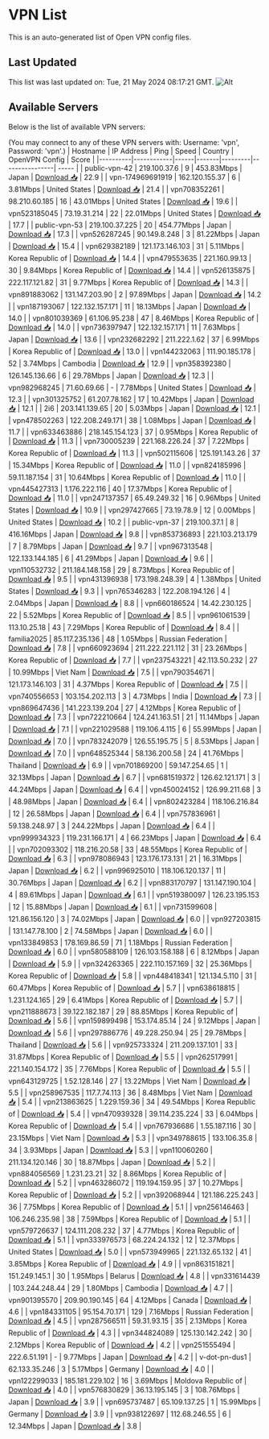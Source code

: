 # VPN List

This is an auto-generated list of Open VPN config files.

## Last Updated

This list was last updated on: Tue, 21 May 2024 08:17:21 GMT.
![Alt](https://repobeats.axiom.co/api/embed/186b98318ef1479477931607c1ad7d823f12451f.svg "Repobeats analytics image")

## Available Servers

Below is the list of available VPN servers:

(You may connect to any of these VPN servers with: Username: 'vpn', Password: 'vpn'.)
| Hostname | IP Address | Ping | Speed | Country | OpenVPN Config | Score |
|----------|------------|------|-------|---------|----------------| ----- |
| public-vpn-42 | 219.100.37.6 | 9 | 453.83Mbps | Japan | [Download 📥](./configs/server_0_JP.ovpn) | 22.9 |
| vpn-174969691919 | 162.120.155.37 | 6 | 3.81Mbps | United States | [Download 📥](./configs/server_1_US.ovpn) | 21.4 |
| vpn708352261 | 98.210.60.185 | 16 | 43.01Mbps | United States | [Download 📥](./configs/server_2_US.ovpn) | 19.6 |
| vpn523185045 | 73.19.31.214 | 22 | 22.01Mbps | United States | [Download 📥](./configs/server_3_US.ovpn) | 17.7 |
| public-vpn-53 | 219.100.37.225 | 20 | 454.77Mbps | Japan | [Download 📥](./configs/server_4_JP.ovpn) | 17.3 |
| vpn526287245 | 90.149.8.248 | 3 | 81.22Mbps | Japan | [Download 📥](./configs/server_5_JP.ovpn) | 15.4 |
| vpn629382189 | 121.173.146.103 | 31 | 5.11Mbps | Korea Republic of | [Download 📥](./configs/server_6_KR.ovpn) | 14.4 |
| vpn479553635 | 221.160.99.13 | 30 | 9.84Mbps | Korea Republic of | [Download 📥](./configs/server_7_KR.ovpn) | 14.4 |
| vpn526135875 | 222.117.121.82 | 31 | 9.77Mbps | Korea Republic of | [Download 📥](./configs/server_8_KR.ovpn) | 14.3 |
| vpn891883062 | 131.147.203.90 | 2 | 97.89Mbps | Japan | [Download 📥](./configs/server_9_JP.ovpn) | 14.2 |
| vpn187193067 | 122.132.157.171 | 11 | 18.13Mbps | Japan | [Download 📥](./configs/server_10_JP.ovpn) | 14.0 |
| vpn801039369 | 61.106.95.238 | 47 | 8.46Mbps | Korea Republic of | [Download 📥](./configs/server_11_KR.ovpn) | 14.0 |
| vpn736397947 | 122.132.157.171 | 11 | 7.63Mbps | Japan | [Download 📥](./configs/server_12_JP.ovpn) | 13.6 |
| vpn232682292 | 211.222.1.62 | 37 | 6.99Mbps | Korea Republic of | [Download 📥](./configs/server_13_KR.ovpn) | 13.0 |
| vpn144232063 | 111.90.185.178 | 52 | 3.74Mbps | Cambodia | [Download 📥](./configs/server_14_KH.ovpn) | 12.9 |
| vpn358392380 | 126.145.136.66 | 6 | 29.78Mbps | Japan | [Download 📥](./configs/server_15_JP.ovpn) | 12.3 |
| vpn982968245 | 71.60.69.66 | - | 7.78Mbps | United States | [Download 📥](./configs/server_16_US.ovpn) | 12.3 |
| vpn301325752 | 61.207.78.162 | 17 | 10.42Mbps | Japan | [Download 📥](./configs/server_17_JP.ovpn) | 12.1 |
| 2i6 | 203.141.139.65 | 20 | 5.03Mbps | Japan | [Download 📥](./configs/server_18_JP.ovpn) | 12.1 |
| vpn478502263 | 122.208.249.171 | 38 | 1.08Mbps | Japan | [Download 📥](./configs/server_19_JP.ovpn) | 11.7 |
| vpn633463886 | 218.145.154.123 | 37 | 0.95Mbps | Korea Republic of | [Download 📥](./configs/server_20_KR.ovpn) | 11.3 |
| vpn730005239 | 221.168.226.24 | 37 | 7.22Mbps | Korea Republic of | [Download 📥](./configs/server_21_KR.ovpn) | 11.3 |
| vpn502115606 | 125.191.143.26 | 37 | 15.34Mbps | Korea Republic of | [Download 📥](./configs/server_22_KR.ovpn) | 11.0 |
| vpn824185996 | 59.11.187.154 | 31 | 10.64Mbps | Korea Republic of | [Download 📥](./configs/server_23_KR.ovpn) | 11.0 |
| vpn445427313 | 1.176.222.116 | 40 | 17.37Mbps | Korea Republic of | [Download 📥](./configs/server_24_KR.ovpn) | 11.0 |
| vpn247137357 | 65.49.249.32 | 16 | 0.96Mbps | United States | [Download 📥](./configs/server_25_US.ovpn) | 10.9 |
| vpn297427665 | 73.19.78.9 | 12 | 0.00Mbps | United States | [Download 📥](./configs/server_26_US.ovpn) | 10.2 |
| public-vpn-37 | 219.100.37.1 | 8 | 416.16Mbps | Japan | [Download 📥](./configs/server_27_JP.ovpn) | 9.8 |
| vpn853736893 | 221.103.213.179 | 7 | 8.79Mbps | Japan | [Download 📥](./configs/server_28_JP.ovpn) | 9.7 |
| vpn967313548 | 122.133.144.185 | 6 | 41.29Mbps | Japan | [Download 📥](./configs/server_29_JP.ovpn) | 9.6 |
| vpn110532732 | 211.184.148.158 | 29 | 8.73Mbps | Korea Republic of | [Download 📥](./configs/server_30_KR.ovpn) | 9.5 |
| vpn431396938 | 173.198.248.39 | 4 | 1.38Mbps | United States | [Download 📥](./configs/server_31_US.ovpn) | 9.3 |
| vpn765346283 | 122.208.194.126 | 4 | 2.04Mbps | Japan | [Download 📥](./configs/server_32_JP.ovpn) | 8.8 |
| vpn660186524 | 14.42.230.125 | 22 | 5.52Mbps | Korea Republic of | [Download 📥](./configs/server_33_KR.ovpn) | 8.5 |
| vpn961061539 | 113.10.25.18 | 43 | 7.29Mbps | Korea Republic of | [Download 📥](./configs/server_34_KR.ovpn) | 8.4 |
| familia2025 | 85.117.235.136 | 48 | 1.05Mbps | Russian Federation | [Download 📥](./configs/server_35_RU.ovpn) | 7.8 |
| vpn660923694 | 211.222.221.112 | 31 | 23.26Mbps | Korea Republic of | [Download 📥](./configs/server_36_KR.ovpn) | 7.7 |
| vpn237543221 | 42.113.50.232 | 27 | 10.99Mbps | Viet Nam | [Download 📥](./configs/server_37_VN.ovpn) | 7.5 |
| vpn790354671 | 121.173.146.103 | 31 | 4.37Mbps | Korea Republic of | [Download 📥](./configs/server_38_KR.ovpn) | 7.5 |
| vpn740556653 | 103.154.202.113 | 3 | 4.73Mbps | India | [Download 📥](./configs/server_39_IN.ovpn) | 7.3 |
| vpn869647436 | 141.223.139.204 | 27 | 4.12Mbps | Korea Republic of | [Download 📥](./configs/server_40_KR.ovpn) | 7.3 |
| vpn722210664 | 124.241.163.51 | 21 | 11.14Mbps | Japan | [Download 📥](./configs/server_41_JP.ovpn) | 7.1 |
| vpn221029588 | 119.106.4.115 | 6 | 55.99Mbps | Japan | [Download 📥](./configs/server_42_JP.ovpn) | 7.0 |
| vpn783242079 | 126.55.195.75 | 5 | 8.53Mbps | Japan | [Download 📥](./configs/server_43_JP.ovpn) | 7.0 |
| vpn648525344 | 58.136.200.58 | 24 | 41.76Mbps | Thailand | [Download 📥](./configs/server_44_TH.ovpn) | 6.9 |
| vpn701869200 | 59.147.254.65 | 1 | 32.13Mbps | Japan | [Download 📥](./configs/server_45_JP.ovpn) | 6.7 |
| vpn681519372 | 126.62.121.171 | 3 | 44.24Mbps | Japan | [Download 📥](./configs/server_46_JP.ovpn) | 6.4 |
| vpn450024152 | 126.99.211.68 | 3 | 48.98Mbps | Japan | [Download 📥](./configs/server_47_JP.ovpn) | 6.4 |
| vpn802423284 | 118.106.216.84 | 12 | 26.58Mbps | Japan | [Download 📥](./configs/server_48_JP.ovpn) | 6.4 |
| vpn757836961 | 59.138.248.97 | 3 | 244.22Mbps | Japan | [Download 📥](./configs/server_49_JP.ovpn) | 6.4 |
| vpn999934323 | 119.231.166.171 | 4 | 66.23Mbps | Japan | [Download 📥](./configs/server_50_JP.ovpn) | 6.4 |
| vpn702093302 | 118.216.20.58 | 33 | 48.55Mbps | Korea Republic of | [Download 📥](./configs/server_51_KR.ovpn) | 6.3 |
| vpn978086943 | 123.176.173.131 | 21 | 16.31Mbps | Japan | [Download 📥](./configs/server_52_JP.ovpn) | 6.2 |
| vpn996925010 | 118.106.120.137 | 11 | 30.76Mbps | Japan | [Download 📥](./configs/server_53_JP.ovpn) | 6.2 |
| vpn883170797 | 131.147.190.104 | 4 | 89.61Mbps | Japan | [Download 📥](./configs/server_54_JP.ovpn) | 6.1 |
| vpn519380097 | 126.23.195.153 | 12 | 15.88Mbps | Japan | [Download 📥](./configs/server_55_JP.ovpn) | 6.1 |
| vpn731599608 | 121.86.156.120 | 3 | 74.02Mbps | Japan | [Download 📥](./configs/server_56_JP.ovpn) | 6.0 |
| vpn927203815 | 131.147.78.100 | 2 | 74.58Mbps | Japan | [Download 📥](./configs/server_57_JP.ovpn) | 6.0 |
| vpn133849853 | 178.169.86.59 | 71 | 1.18Mbps | Russian Federation | [Download 📥](./configs/server_58_RU.ovpn) | 6.0 |
| vpn580588109 | 126.103.158.188 | 6 | 8.12Mbps | Japan | [Download 📥](./configs/server_59_JP.ovpn) | 5.9 |
| vpn324263365 | 222.110.157.169 | 32 | 25.36Mbps | Korea Republic of | [Download 📥](./configs/server_60_KR.ovpn) | 5.8 |
| vpn448418341 | 121.134.5.110 | 31 | 60.47Mbps | Korea Republic of | [Download 📥](./configs/server_61_KR.ovpn) | 5.7 |
| vpn638618815 | 1.231.124.165 | 29 | 6.41Mbps | Korea Republic of | [Download 📥](./configs/server_62_KR.ovpn) | 5.7 |
| vpn211888673 | 39.122.182.187 | 29 | 88.85Mbps | Korea Republic of | [Download 📥](./configs/server_63_KR.ovpn) | 5.6 |
| vpn159899498 | 153.174.85.14 | 24 | 9.12Mbps | Japan | [Download 📥](./configs/server_64_JP.ovpn) | 5.6 |
| vpn297886776 | 49.228.250.94 | 25 | 29.78Mbps | Thailand | [Download 📥](./configs/server_65_TH.ovpn) | 5.6 |
| vpn925733324 | 211.209.137.101 | 33 | 31.87Mbps | Korea Republic of | [Download 📥](./configs/server_66_KR.ovpn) | 5.5 |
| vpn262517991 | 221.140.154.172 | 35 | 7.76Mbps | Korea Republic of | [Download 📥](./configs/server_67_KR.ovpn) | 5.5 |
| vpn643129725 | 1.52.128.146 | 27 | 13.22Mbps | Viet Nam | [Download 📥](./configs/server_68_VN.ovpn) | 5.5 |
| vpn258967535 | 117.7.74.113 | 36 | 8.48Mbps | Viet Nam | [Download 📥](./configs/server_69_VN.ovpn) | 5.4 |
| vpn213863625 | 1.229.159.36 | 34 | 49.54Mbps | Korea Republic of | [Download 📥](./configs/server_70_KR.ovpn) | 5.4 |
| vpn470939328 | 39.114.235.224 | 33 | 6.04Mbps | Korea Republic of | [Download 📥](./configs/server_71_KR.ovpn) | 5.4 |
| vpn767936686 | 1.55.187.116 | 30 | 23.15Mbps | Viet Nam | [Download 📥](./configs/server_72_VN.ovpn) | 5.3 |
| vpn349788615 | 133.106.35.8 | 34 | 3.93Mbps | Japan | [Download 📥](./configs/server_73_JP.ovpn) | 5.3 |
| vpn110060260 | 211.134.120.146 | 30 | 18.87Mbps | Japan | [Download 📥](./configs/server_74_JP.ovpn) | 5.2 |
| vpn884056569 | 1.231.23.21 | 32 | 8.86Mbps | Korea Republic of | [Download 📥](./configs/server_75_KR.ovpn) | 5.2 |
| vpn463286072 | 119.194.159.95 | 37 | 10.27Mbps | Korea Republic of | [Download 📥](./configs/server_76_KR.ovpn) | 5.2 |
| vpn392068944 | 121.186.225.243 | 36 | 7.75Mbps | Korea Republic of | [Download 📥](./configs/server_77_KR.ovpn) | 5.1 |
| vpn256146463 | 106.246.235.98 | 38 | 7.59Mbps | Korea Republic of | [Download 📥](./configs/server_78_KR.ovpn) | 5.1 |
| vpn579726637 | 124.111.208.232 | 37 | 4.77Mbps | Korea Republic of | [Download 📥](./configs/server_79_KR.ovpn) | 5.1 |
| vpn333976573 | 68.224.24.132 | 12 | 12.37Mbps | United States | [Download 📥](./configs/server_80_US.ovpn) | 5.0 |
| vpn573949965 | 221.132.65.132 | 41 | 3.85Mbps | Korea Republic of | [Download 📥](./configs/server_81_KR.ovpn) | 4.9 |
| vpn863151821 | 151.249.145.1 | 30 | 1.95Mbps | Belarus | [Download 📥](./configs/server_82_BY.ovpn) | 4.8 |
| vpn331614439 | 103.244.248.44 | 29 | 1.80Mbps | Cambodia | [Download 📥](./configs/server_83_KH.ovpn) | 4.7 |
| vpn901395570 | 209.90.190.145 | 64 | 4.12Mbps | Canada | [Download 📥](./configs/server_84_CA.ovpn) | 4.6 |
| vpn184331105 | 95.154.70.171 | 129 | 7.16Mbps | Russian Federation | [Download 📥](./configs/server_85_RU.ovpn) | 4.5 |
| vpn287566511 | 59.31.93.15 | 35 | 2.13Mbps | Korea Republic of | [Download 📥](./configs/server_86_KR.ovpn) | 4.3 |
| vpn344824089 | 125.130.142.242 | 30 | 2.12Mbps | Korea Republic of | [Download 📥](./configs/server_87_KR.ovpn) | 4.2 |
| vpn251555494 | 222.6.51.191 | - | 9.77Mbps | Japan | [Download 📥](./configs/server_88_JP.ovpn) | 4.2 |
| v-dot-pn-dus1 | 62.133.35.246 | 3 | 5.17Mbps | Germany | [Download 📥](./configs/server_89_DE.ovpn) | 4.0 |
| vpn122299033 | 185.181.229.102 | 16 | 3.69Mbps | Moldova Republic of | [Download 📥](./configs/server_90_MD.ovpn) | 4.0 |
| vpn576830829 | 36.13.195.145 | 3 | 108.76Mbps | Japan | [Download 📥](./configs/server_91_JP.ovpn) | 3.9 |
| vpn695737487 | 65.109.137.25 | 1 | 15.99Mbps | Germany | [Download 📥](./configs/server_92_DE.ovpn) | 3.9 |
| vpn938122697 | 112.68.246.55 | 6 | 12.34Mbps | Japan | [Download 📥](./configs/server_93_JP.ovpn) | 3.8 |
